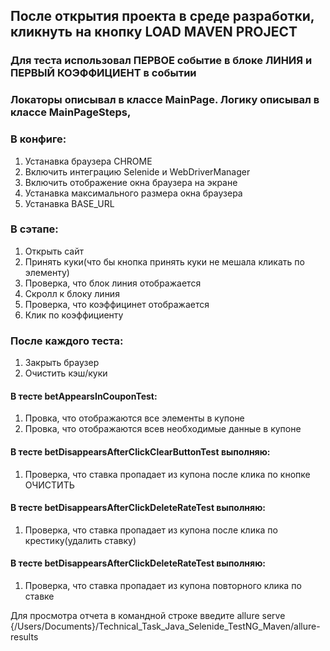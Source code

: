 ## После открытия проекта в среде разработки, кликнуть на кнопку LOAD MAVEN PROJECT

### Для теста использовал ПЕРВОЕ событие в блоке ЛИНИЯ и ПЕРВЫЙ КОЭФФИЦИЕНТ в событии
### Локаторы описывал в классе MainPage. Логику описывал в классе MainPageSteps,

### В конфиге:
1. Устанавка браузера CHROME
2. Включить интеграцию Selenide и WebDriverManager
3. Включить отображение окна браузера на экране
4. Устанавка максимального размера окна браузера
5. Устанавка BASE_URL

### В сэтапе:
1. Открыть сайт
2. Принять куки(что бы кнопка принять куки не мешала кликать по элементу)
3. Проверка, что блок линия отображается
4. Скролл к блоку линия
5. Проверка, что коэффицинет отображается
6. Клик по коэффициенту

### После каждого теста:
1. Закрыть браузер
2. Очистить кэш/куки

#### В тесте betAppearsInCouponTest:
1. Провка, что отображаются все элементы в купоне
2. Провка, что отображаются всев необходимые данные в купоне

#### В тесте betDisappearsAfterClickClearButtonTest выполняю:
1. Проверка, что ставка пропадает из купона после клика по кнопке ОЧИСТИТЬ

#### В тесте betDisappearsAfterClickDeleteRateTest выполняю:
1. Проверка, что ставка пропадает из купона после клика по крестику(удалить ставку)

#### В тесте betDisappearsAfterClickDeleteRateTest выполняю:
1. Проверка, что ставка пропадает из купона повторного клика по ставке

Для просмотра отчета в командной строке введите 
allure serve {/Users/Documents}/Technical_Task_Java_Selenide_TestNG_Maven/allure-results
